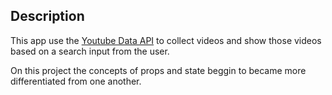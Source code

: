  ## Description

This app use the [Youtube Data API](https://developers.google.com/youtube/v3/) to collect videos and show those videos based on a search input from the user.

On this project the concepts of props and state beggin to became more differentiated from one another.